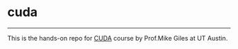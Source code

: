 # cuda

---

This is the hands-on repo for [CUDA](https://people.maths.ox.ac.uk/gilesm/cuda/) course by Prof.Mike Giles at UT Austin.
